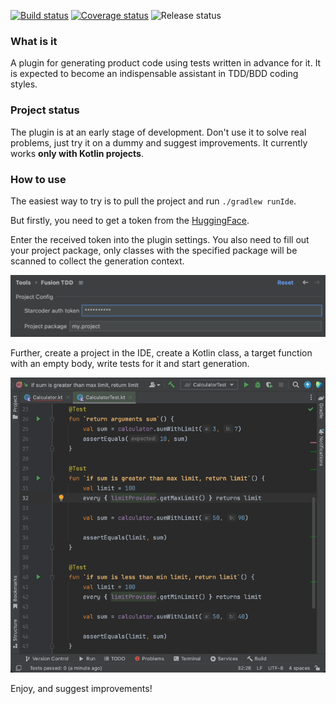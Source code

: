 [![Build status](https://ci.sunnyday.dev/app/rest/builds/buildType:FusionTDD_Test,branch:name:main/statusIcon)](https://ci.sunnyday.dev/buildConfiguration/FusionTDD_Test/lastFinished?branch=%3Cdefault%3E)
[![Coverage status](https://img.shields.io/endpoint?url=https://kvdb.io/PY9VzGdCHe8YPbKvepE4y4/fustion-tdd-plugin.main.coverage&logo=TeamCity)](https://ci.sunnyday.dev/buildConfiguration/FusionTDD_Test/lastFinished?buildTab=tests&branch=%3Cdefault%3E)
![Release status](https://img.shields.io/badge/status-pre--alpha-red)

### What is it
A plugin for generating product code using tests written in advance for it. It is expected to become an indispensable assistant in TDD/BDD coding styles.

### Project status
The plugin is at an early stage of development. Don't use it to solve real problems, just try it on a dummy and suggest improvements.
It currently works **only with Kotlin projects**.

### How to use
The easiest way to try is to pull the project and run `./gradlew runIde`.

But firstly, you need to get a token from the [HuggingFace](https://huggingface.co/settings/tokens).

Enter the received token into the plugin settings. You also need to fill out your project package, only classes with the specified package will be scanned to collect the generation context.

<img src="docs/resources/minimal_required_settings.png" width="700" alt="Token and project package placed in text fields"/>

Further, create a project in the IDE, create a Kotlin class, a target function with an empty body, write tests for it and start generation.

<img src="docs/resources/fusion_tdd_simple_trailer.gif" alt="Animated example of usage"/>


Enjoy, and suggest improvements!
